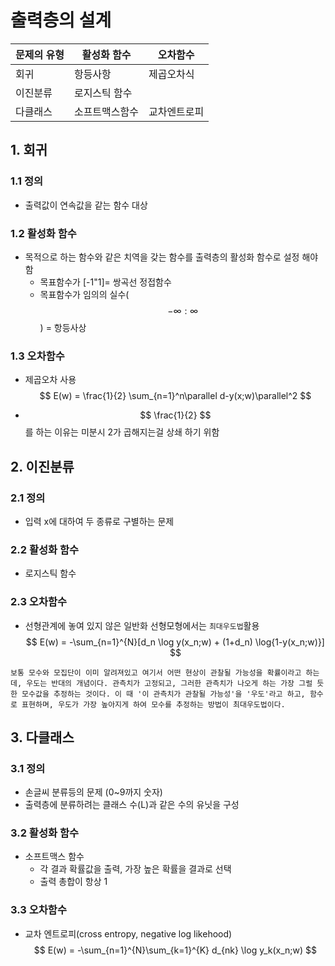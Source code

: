# 출력층의 설계

|문제의 유형|활성화 함수|오차함수|
|-|-|-|
|회귀|항등사항|제곱오차식|
|이진분류|로지스틱 함수||
|다클래스|소프트맥스함수|교차엔트로피|


## 1. 회귀 
### 1.1 정의 
* 출력값이 연속값을 같는 함수 대상

### 1.2 활성화 함수
* 목적으로 하는 함수와 같은 치역을 갖는 함수를 출력층의 활성화 함수로 설정 해야 함
    * 목표함수가 [-1"1]= 쌍곡선 정접함수
    * 목표함수가 임의의 실수($$ -\infty:\infty $$) = 항등사상


### 1.3 오차함수 
* 제곱오차 사용
$$
E(w) = \frac{1}{2} \sum_{n=1}^n\parallel d-y(x;w)\parallel^2
$$

* $$ \frac{1}{2} $$를 하는 이유는 미분시 2가 곱해지는걸 상쇄 하기 위함 



## 2. 이진분류 
### 2.1 정의 
* 입력 x에 대하여 두 종류로 구별하는 문제 

### 2.2 활성화 함수
* 로지스틱 함수

### 2.3 오차함수 
* 선형관계에 놓여 있지 않은 일반화 선형모형에서는 `최대우도법`활용 
$$
E(w) = -\sum_{n=1}^{N}[d_n \log y(x_n;w) + (1+d_n) \log{1-y(x_n;w)}] 
$$

```
보통 모수와 모집단이 이미 알려져있고 여기서 어떤 현상이 관찰될 가능성을 확률이라고 하는데, 우도는 반대의 개념이다. 관측치가 고정되고, 그러한 관측치가 나오게 하는 가장 그럴 듯한 모수값을 추정하는 것이다. 이 때 '이 관측치가 관찰될 가능성'을 '우도'라고 하고, 함수로 표현하며, 우도가 가장 높아지게 하여 모수를 추정하는 방법이 최대우도법이다. 

```

## 3. 다클래스 
### 3.1 정의 
* 손글씨 분류등의 문제 (0~9까지 숫자)
* 출력층에 분류하려는 클래스 수(L)과 같은 수의 유닛을 구성 
### 3.2 활성화 함수
* 소프트맥스 함수 
    * 각 결과 확률값을 출력, 가장 높은 확률을 결과로 선택 
    * 출력 총합이 항상 1

### 3.3 오차함수 
* 교차 엔트로피(cross entropy, negative log likehood)
$$
E(w) = -\sum_{n=1}^{N}\sum_{k=1}^{K} d_{nk} \log y_k(x_n;w)
$$



